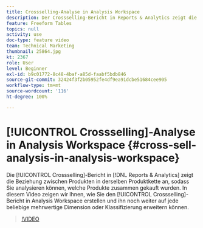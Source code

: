 ```yaml
---
title: Crossselling-Analyse in Analysis Workspace
description: Der Crossselling-Bericht in Reports & Analytics zeigt die Beziehung zwischen Produkten in derselben Produktkette an, sodass Sie analysieren können, welche Produkte zusammen gekauft wurden. In diesem Video zeigen wir Ihnen, wie Sie den Crossselling-Bericht in Analysis Workspace erstellen und ihn noch weiter auf jede beliebige mehrwertige Dimension oder Klassifizierung erweitern können.
feature: Freeform Tables
topics: null
activity: use
doc-type: feature video
team: Technical Marketing
thumbnail: 25864.jpg
kt: 2367
role: User
level: Beginner
exl-id: b9c01772-8c48-4baf-a85d-faabf5bdb846
source-git-commit: 32424f3f2b05952fe4df9ea91dcbe51684cee905
workflow-type: tm+mt
source-wordcount: '116'
ht-degree: 100%

---
```


# [!UICONTROL Crossselling]-Analyse in Analysis Workspace {#cross-sell-analysis-in-analysis-workspace}

Die [!UICONTROL Crossselling]-Bericht in [!DNL Reports & Analytics] zeigt die Beziehung zwischen Produkten in derselben Produktkette an, sodass Sie analysieren können, welche Produkte zusammen gekauft wurden. In diesem Video zeigen wir Ihnen, wie Sie den [!UICONTROL Crossselling]-Bericht in Analysis Workspace erstellen und ihn noch weiter auf jede beliebige mehrwertige Dimension oder Klassifizierung erweitern können.

>[!VIDEO](https://video.tv.adobe.com/v/25864/?quality=12)

